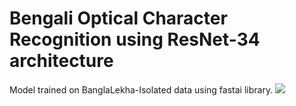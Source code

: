 # Bengali Optical Character Recognition using ResNet-34 architecture

Model trained on BanglaLekha-Isolated data using fastai library.
![](https://github.com/Joyoshish/Bengali_OCR_ResNet/blob/master/sample_ocr_webservice.png)
